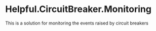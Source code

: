 # Helpful.CircuitBreaker.Monitoring
This is a solution for monitoring the events raised by circuit breakers
